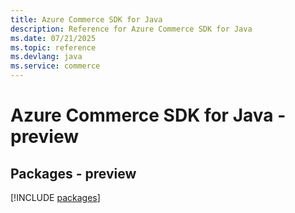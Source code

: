 ```yaml
---
title: Azure Commerce SDK for Java
description: Reference for Azure Commerce SDK for Java
ms.date: 07/21/2025
ms.topic: reference
ms.devlang: java
ms.service: commerce
---
```

# Azure Commerce SDK for Java - preview
## Packages - preview
[!INCLUDE [packages](commerce-index.md)]